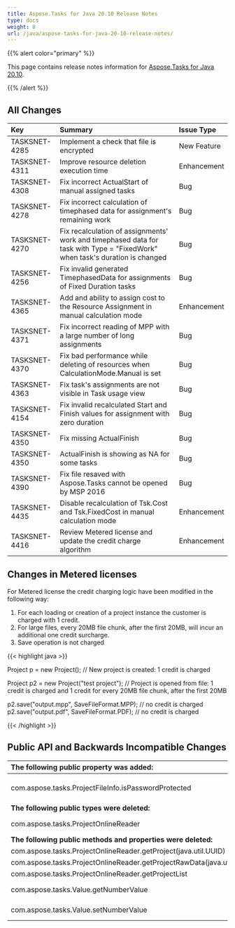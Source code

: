 ```yaml
---
title: Aspose.Tasks for Java 20.10 Release Notes
type: docs
weight: 8
url: /java/aspose-tasks-for-java-20-10-release-notes/
---
```


{{% alert color="primary" %}} 

This page contains release notes information for [Aspose.Tasks for Java 20.10](https://downloads.aspose.com/tasks/java/new-releases/aspose.tasks-for-java-20.10/).

{{% /alert %}} 


## **All Changes**

|**Key**|**Summary**|**Issue Type**|
| :- | :- | :- |
|TASKSNET-4285|Implement a check that file is encrypted | New Feature |
|TASKSNET-4311|Improve resource deletion execution time | Enhancement |
|TASKSNET-4308|Fix incorrect ActualStart of manual assigned tasks |Bug |
|TASKSNET-4278|Fix incorrect calculation of timephased data for assignment's remaining work | Bug | 
|TASKSNET-4270|Fix recalculation of assignments' work and timephased data for task with Type = "FixedWork" when task's duration is changed | Bug |
|TASKSNET-4256|Fix invalid generated TimephasedData for assignments of Fixed Duration tasks | Bug | 
|TASKSNET-4365|Add and ability to assign cost to the Resource Assignment in manual calculation mode | Enhancement |
|TASKSNET-4371|Fix incorrect reading of MPP with a large number of long assignments | Bug |
|TASKSNET-4370|Fix bad performance while deleting of resources when CalculationMode.Manual is set | Bug |
|TASKSNET-4363|Fix task's assignments are not visible in Task usage view | Bug |
|TASKSNET-4154|Fix invalid recalculated Start and Finish values for assignment with zero duration | Bug |
|TASKSNET-4350|Fix missing ActualFinish | Bug |
|TASKSNET-4350|ActualFinish is showing as NA for some tasks | Bug |
|TASKSNET-4390|Fix file resaved with Aspose.Tasks cannot be opened by MSP 2016 | Bug |
|TASKSNET-4435|Disable recalculation of Tsk.Cost and Tsk.FixedCost in manual calculation mode | Enhancement |
|TASKSNET-4416|Review Metered license and update the credit charge algorithm | Enhancement |

## Changes in Metered licenses

For Metered license the credit charging logic have been modified in the following way:

1) For each loading or creation of a project instance the customer is charged with 1 credit.
2) For large files, every 20MB file chunk, after the first 20MB, will incur an additional one credit surcharge.
3) Save operation is not charged

{{< highlight java >}}

Project p = new Project(); // New project is created: 1 credit is charged

Project p2 = new Project("test project"); // Project is opened from file: 1 credit is charged and 1 credit for every 20MB file chunk, after the first 20MB

p2.save("output.mpp", SaveFileFormat.MPP); // no credit is charged
p2.save("output.pdf", SaveFileFormat.PDF); // no credit is charged

{{< /highlight >}}

## **Public API and Backwards Incompatible Changes**

| **The following public property was added:** | **Description** |
| :- | :- |
| com.aspose.tasks.ProjectFileInfo.isPasswordProtected | Gets a value indicating whether a project is password protected. |
| **The following public types were deleted:**|**Description**|
| com.aspose.tasks.ProjectOnlineReader | Replaced by ProjectServerManager type. |
| **The following public methods and properties were deleted:**|**Description**|
| com.aspose.tasks.ProjectOnlineReader.getProject(java.util.UUID) |  |
| com.aspose.tasks.ProjectOnlineReader.getProjectRawData(java.util.UUID) |  |
| com.aspose.tasks.ProjectOnlineReader.getProjectList |  |
| com.aspose.tasks.Value.getNumberValue | Replaced with getNumericValue |
| com.aspose.tasks.Value.setNumberValue | Replaced with setNumericValue(BigDecimal) |